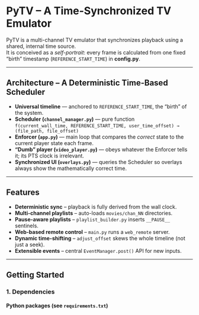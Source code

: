 # PyTV – A Time-Synchronized TV Emulator

PyTV is a multi-channel TV emulator that synchronizes playback using a shared, internal time source.  
It is conceived as a *self-portrait*: every frame is calculated from one fixed “birth” timestamp (`REFERENCE_START_TIME`) in **config.py**.

---

## Architecture – A Deterministic Time-Based Scheduler

* **Universal timeline** — anchored to `REFERENCE_START_TIME`, the “birth” of the system.  
* **Scheduler (`channel_manager.py`)** — pure function  
  `f(current_wall_time, REFERENCE_START_TIME, user_time_offset) → (file_path, file_offset)`
* **Enforcer (`app.py`)** — main loop that compares the *correct* state to the current player state each frame.  
* **“Dumb” player (`video_player.py`)** — obeys whatever the Enforcer tells it; its PTS clock is irrelevant.  
* **Synchronized UI (`overlays.py`)** — queries the Scheduler so overlays always show the mathematically correct time.

---

## Features

* **Deterministic sync** – playback is fully derived from the wall clock.  
* **Multi-channel playlists** – auto-loads `movies/chan_NN` directories.  
* **Pause-aware playlists** – `playlist_builder.py` inserts `__PAUSE__` sentinels.  
* **Web-based remote control** – `main.py` runs a `web_remote` server.  
* **Dynamic time-shifting** – `adjust_offset` skews the whole timeline (not just a seek).  
* **Extensible events** – central `EventManager.post()` API for new inputs.

---

## Getting Started

### 1. Dependencies

#### Python packages (see `requirements.txt`)

